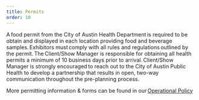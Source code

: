 ```yaml
---
title: Permits
order: 10
---
```


A food permit from the City of Austin Health Department is required to be obtain and displayed in each location providing food and beverage samples. Exhibitors must comply with all rules and regulations outlined by the permit. The Client/Show Manager is responsible for obtaining all health permits a minimum of 10 business days prior to arrival. Client/Show Manager is strongly encouraged to reach out to the City of Austin Public Health to develop a partnership that results in open, two-way communication throughout the pre-planning process.

More permitting information & forms can be found in our [Operational Policy](https://ops.palmereventscenter.com/permits_and_licenses)
